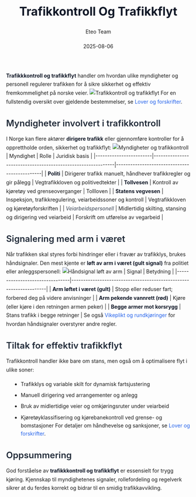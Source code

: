 ﻿---
title: "Trafikkontroll Og Trafikkflyt"
date: 2025-08-06
draft: false
author: "Eteo Team"
description: "Guide to Trafikkontroll Og Trafikkflyt for Norwegian driving theory exam."
categories: ["Driving Theory"]
tags: ["driving", "theory", "safety"]
featured_image: "/blog/trafikkontroll-og-trafikkflyt/trafikkontroll-og-trafikkflyt-image.svg"
---
<style>
/* Base text styling */
.article-content {
  font-family: 'Inter', -apple-system, BlinkMacSystemFont, 'Segoe UI', Roboto, Oxygen, Ubuntu, Cantarell, 'Open Sans', 'Helvetica Neue', sans-serif;
  line-height: 1.6;
  color: #1f2937;
  font-size: 16px;
}
/* Headers */
h1 {
  font-size: 2rem;
  font-weight: 700;
  margin: 2rem 0 1.5rem;
  color: #111827;
}
h2 {
  font-size: 1.5rem;
  font-weight: 600;
  margin: 2rem 0 1rem;
  color: #1f2937;
}
h3 {
  font-size: 1.25rem;
  font-weight: 600;
  margin: 1.5rem 0 0.75rem;
  color: #374151;
}
/* Paragraphs */
p {
  margin: 1rem 0;
  line-height: 1.7;
}
/* Lists */
ul, ol {
  margin: 1rem 0 1rem 1.5rem;
  padding-left: 1rem;
}
li {
  margin-bottom: 0.5rem;
  line-height: 1.6;
}
/* Bold and emphasis text */
strong, b {
  font-weight: 700 !important;
  color: #111827;
}
em, i {
  font-style: italic;
  color: #374151;
}
strong em, b i, em strong, i b {
  font-weight: 700 !important;
  font-style: italic;
  color: #111827;
}
/* Links */
a {
  color: #2563eb;
  text-decoration: none;
  transition: color 0.2s ease;
}
a:hover {
  color: #1d4ed8;
  text-decoration: underline;
}
/* Code blocks */
pre, code {
  font-family: 'SFMono-Regular', Consolas, 'Liberation Mono', Menlo, monospace;
  background-color: #f3f4f6;
  border-radius: 0.375rem;
  font-size: 0.875em;
}
pre {
  padding: 1rem;
  overflow-x: auto;
  margin: 1rem 0;
}
code {
  padding: 0.2em 0.4em;
}
/* Blockquotes */
blockquote {
  border-left: 4px solid #e5e7eb;
  margin: 1.5rem 0;
  padding: 0.75rem 1rem 0.75rem 1.5rem;
  background-color: #f9fafb;
  color: #4b5563;
  font-style: italic;
}
/* Tables */
table {
  margin: 1.5rem auto !important;
  border-collapse: collapse !important;
  width: 100% !important;
  max-width: 100%;
  box-shadow: 0 1px 3px rgba(0,0,0,0.1) !important;
  border-radius: 0.5rem !important;
  overflow: hidden !important;
  border: 1px solid #e5e7eb !important;
  display: table !important;
}
th, td {
  padding: 0.75rem 1.25rem !important;
  text-align: left !important;
  border: 1px solid #e5e7eb !important;
  vertical-align: top;
}
th {
  background-color: #f9fafb !important;
  font-weight: 600 !important;
  color: #111827 !important;
  text-transform: uppercase !important;
  font-size: 0.75rem !important;
  letter-spacing: 0.05em !important;
}
tr:nth-child(even) {
  background-color: #f9fafb !important;
}
tr:hover {
  background-color: #f3f4f6 !important;
}
/* Responsive adjustments */
@media (max-width: 768px) {
  .article-content {
    font-size: 15px;
  }
  h1 { font-size: 1.75rem; }
  h2 { font-size: 1.375rem; }
  h3 { font-size: 1.125rem; }
  table {
    display: block !important;
    overflow-x: auto !important;
    -webkit-overflow-scrolling: touch;
  }
}
</style>
**Trafikkkontroll og trafikkflyt** handler om hvordan ulike myndigheter og personell regulerer trafikken for å sikre sikkerhet og effektiv fremkommelighet på norske veier.
![Trafikkontroll og trafikkflyt](/blog/trafikkontroll-og-trafikkflyt/trafikkontroll-og-trafikkflyt-image.svg)
For en fullstendig oversikt over gjeldende bestemmelser, se [Lover og forskrifter](/blogs/teori/lover-og-forskrifter "Lover og forskrifter - Trafikkregler og krav").
## Myndigheter involvert i trafikkontroll
I Norge kan flere aktører **dirigere trafikk** eller gjennomføre kontroller for å opprettholde orden, sikkerhet og trafikkflyt:
![Myndigheter og trafikkontroll](/blog/trafikkontroll-og-trafikkflyt/myndigheter-trafikk.svg)
| Myndighet              | Rolle                                                       | Juridisk basis                              |
|------------------------|-------------------------------------------------------------|----------------------------------------------|
| **Politi**             | Dirigerer trafikk manuelt, håndhever trafikkregler og gir pålegg | Vegtrafikkloven og politivedtekter           |
| **Tollvesen**          | Kontroll av kjøretøy ved grenseoverganger                   | Tollloven                                    |
| **Statens vegvesen**   | Inspeksjon, trafikkregulering, veiarbeidssoner og kontroll  | Vegtrafikkloven og kjøretøyforskriften       |
| *Veiarbeidspersonell*  | Midlertidig skilting, stansing og dirigering ved veiarbeid  | Forskrift om utførelse av vegarbeid          |
## Signalering med arm i været
Når trafikken skal styres forbi hindringer eller i fravær av trafikklys, brukes håndsignaler. Den mest kjente er **løft av arm i været (gult signal)** fra politiet eller anleggspersonell:
![Håndsignal løft av arm](/blog/trafikkontroll-og-trafikkflyt/politi-arm-signal.svg)
| Signal                         | Betydning                                                         |
|--------------------------------|-------------------------------------------------------------------|
| **Arm løftet i været (gult)**  | Stopp eller reduser fart; forbered deg på videre anvisninger      |
| **Arm pekende vannrett (rød)** | Kjøre (eller kjøre i den retningen armen peker)                   |
| **Begge armer mot korsrygg**   | Stans trafikk i begge retninger                                    |
Se også [Vikeplikt og rundkjøringer](/blogs/teori/vikeplikt-og-rundkjoringer "Vikeplikt og rundkjøringer - komplett guide") for hvordan håndsignaler overstyrer andre regler.
## Tiltak for effektiv trafikkflyt
Trafikkontroll handler ikke bare om stans, men også om å optimalisere flyt i ulike soner:
* Trafikklys og variable skilt for dynamisk fartsjustering
* Manuell dirigering ved arrangementer og anlegg
* Bruk av midlertidige veier og omkjøringsruter under veiarbeid
* Kjøretøyklassifisering og kjørebanekontroll ved grense- og bomstasjoner
For detaljer om håndhevelse og sanksjoner, se [Lover og forskrifter](/blogs/teori/lover-og-forskrifter "Lover og forskrifter - Trafikkregler og krav").
## Oppsummering
God forståelse av **trafikkkontroll og trafikkflyt** er essensielt for trygg kjøring. Kjennskap til myndighetenes signaler, rollefordeling og regelverk sikrer at du ferdes korrekt og bidrar til en smidig trafikkavvikling.